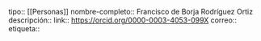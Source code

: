 tipo:: [[Personas]]
nombre-completo:: Francisco de Borja Rodríguez Ortiz
descripción::
link:: https://orcid.org/0000-0003-4053-099X
correo::
etiqueta::
